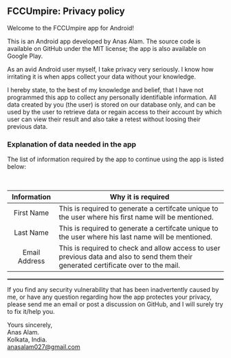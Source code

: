 ## FCCUmpire: Privacy policy

Welcome to the FCCUmpire app for Android!

This is an Android app developed by Anas Alam. The source code is available on GitHub under the MIT license; the app is also available on Google Play.

As an avid Android user myself, I take privacy very seriously.
I know how irritating it is when apps collect your data without your knowledge.

I hereby state, to the best of my knowledge and belief, that I have not programmed this app to collect any personally identifiable information. All data created by you (the user) is stored on our database only, and can be used by the user to retrieve data or regain access to their account by which user can view their result and also take a retest without loosing their previous data.

### Explanation of data needed in the app

The list of information required by the app to continue using the app is listed below:

<br/>

| Information | Why it is required |
| :---: | --- |
| First Name | This is required to generate a certifcate unique to the user where his first name will be mentioned. |
| Last Name | This is required to generate a certifcate unique to the user where his last name will be mentioned. |
| Email Address | This is required to check and allow access to user previous data and also to send them their generated certificate over to the mail. |

 <hr style="border:1px solid gray">

If you find any security vulnerability that has been inadvertently caused by me, or have any question regarding how the app protectes your privacy, please send me an email or post a discussion on GitHub, and I will surely try to fix it/help you.

Yours sincerely,  
Anas Alam.  
Kolkata, India.  
anasalam027@gmail.com
